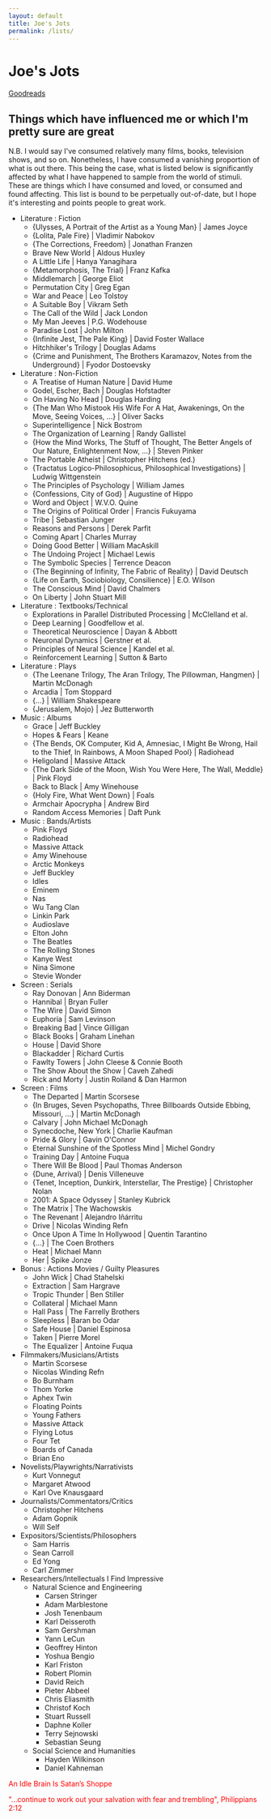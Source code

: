 ```yaml
---
layout: default
title: Joe's Jots
permalink: /lists/
---
```


# Joe's Jots

<!-- <h1 class="mt-5" itemprop="name headline">{{ page.title | escape }}</h1> -->
<!-- <a href="#test_linked_text">Test link.</a> -->
<a href="https://www.goodreads.com/user/show/23882279-joe">Goodreads</a>

## Things which have influenced me or which I'm pretty sure are great

N.B. I would say I've consumed relatively many films, books, television shows, and so on. 
Nonetheless, I have consumed a vanishing proportion of what is out there. 
This being the case, what is listed below is significantly affected by what I have happened to sample from the world of stimuli.
These are things which I have consumed and loved, or consumed and found affecting.
This list is bound to be perpetually out-of-date, but I hope it's interesting and points people to great work.

* Literature : Fiction
    - {Ulysses, A Portrait of the Artist as a Young Man} | James Joyce
    - {Lolita, Pale Fire} | Vladimir Nabokov
    - {The Corrections, Freedom} | Jonathan Franzen
    - Brave New World | Aldous Huxley
    - A Little Life | Hanya Yanagihara
    - {Metamorphosis, The Trial} | Franz Kafka
    - Middlemarch | George Eliot
    - Permutation City | Greg Egan
    - War and Peace | Leo Tolstoy
    - A Suitable Boy | Vikram Seth
    - The Call of the Wild | Jack London
    - My Man Jeeves | P.G. Wodehouse
    - Paradise Lost | John Milton
    - {Infinite Jest, The Pale King} | David Foster Wallace
    - Hitchhiker's Trilogy | Douglas Adams
    - {Crime and Punishment, The Brothers Karamazov, Notes from the Underground} | Fyodor Dostoevsky
* Literature : Non-Fiction
    - A Treatise of Human Nature | David Hume
    - Godel, Escher, Bach | Douglas Hofstadter
    - On Having No Head | Douglas Harding
    - {The Man Who Mistook His Wife For A Hat, Awakenings, On the Move, Seeing Voices, ...} | Oliver Sacks
    - Superintelligence | Nick Bostrom
    - The Organization of Learning | Randy Gallistel
    - {How the Mind Works, The Stuff of Thought, The Better Angels of Our Nature, Enlightenment Now, ...} | Steven Pinker
    - The Portable Atheist | Christopher Hitchens (ed.)
    - {Tractatus Logico-Philosophicus, Philosophical Investigations} | Ludwig Wittgenstein
    - The Principles of Psychology | William James
    - {Confessions, City of God} | Augustine of Hippo
    - Word and Object | W.V.O. Quine
    - The Origins of Political Order | Francis Fukuyama
    - Tribe | Sebastian Junger
    - Reasons and Persons | Derek Parfit
    - Coming Apart | Charles Murray
    - Doing Good Better | William MacAskill
    - The Undoing Project | Michael Lewis
    - The Symbolic Species | Terrence Deacon
    - {The Beginning of Infinity, The Fabric of Reality} | David Deutsch
    - {Life on Earth, Sociobiology, Consilience} | E.O. Wilson
    - The Conscious Mind | David Chalmers
    - On Liberty | John Stuart Mill
* Literature : Textbooks/Technical
    - Explorations in Parallel Distributed Processing | McClelland et al.
    - Deep Learning | Goodfellow et al.
    - Theoretical Neuroscience | Dayan & Abbott
    - Neuronal Dynamics | Gerstner et al.
    - Principles of Neural Science | Kandel et al.
    - Reinforcement Learning | Sutton & Barto
* Literature : Plays
    - {The Leenane Trilogy, The Aran Trilogy, The Pillowman, Hangmen} | Martin McDonagh
    - Arcadia | Tom Stoppard
    - {...} | William Shakespeare
    - {Jerusalem, Mojo} | Jez Butterworth
* Music : Albums
    - Grace | Jeff Buckley
    - Hopes & Fears | Keane
    - {The Bends, OK Computer, Kid A, Amnesiac, I Might Be Wrong, Hail to the Thief, In Rainbows, A Moon Shaped Pool} | Radiohead
    - Heligoland | Massive Attack
    - {The Dark Side of the Moon, Wish You Were Here, The Wall, Meddle} | Pink Floyd
    - Back to Black | Amy Winehouse
    - {Holy Fire, What Went Down} | Foals
    - Armchair Apocrypha | Andrew Bird
    - Random Access Memories | Daft Punk
* Music : Bands/Artists
    - Pink Floyd
    - Radiohead
    - Massive Attack
    - Amy Winehouse
    - Arctic Monkeys
    - Jeff Buckley
    - Idles
    - Eminem
    - Nas
    - Wu Tang Clan
    - Linkin Park
    - Audioslave
    - Elton John
    - The Beatles
    - The Rolling Stones
    - Kanye West
    - Nina Simone
    - Stevie Wonder
* Screen : Serials
    - Ray Donovan | Ann Biderman
    - Hannibal | Bryan Fuller
    - The Wire | David Simon
    - Euphoria | Sam Levinson
    - Breaking Bad | Vince Gilligan
    - Black Books | Graham Linehan
    - House | David Shore
    - Blackadder | Richard Curtis
    - Fawlty Towers | John Cleese & Connie Booth
    - The Show About the Show | Caveh Zahedi
    - Rick and Morty | Justin Roiland & Dan Harmon
* Screen : Films
    - The Departed | Martin Scorsese
    - {In Bruges, Seven Psychopaths, Three Billboards Outside Ebbing, Missouri, ...} | Martin McDonagh
    - Calvary | John Michael McDonagh
    - Synecdoche, New York | Charlie Kaufman
    - Pride & Glory | Gavin O'Connor
    - Eternal Sunshine of the Spotless Mind | Michel Gondry
    - Training Day | Antoine Fuqua
    - There Will Be Blood | Paul Thomas Anderson
    - {Dune, Arrival} | Denis Villeneuve
    - {Tenet, Inception, Dunkirk, Interstellar, The Prestige} | Christopher Nolan
    - 2001: A Space Odyssey | Stanley Kubrick
    - The Matrix | The Wachowskis
    - The Revenant | Alejandro Iñárritu
    - Drive | Nicolas Winding Refn
    - Once Upon A Time In Hollywood | Quentin Tarantino
    - {...} | The Coen Brothers
    - Heat | Michael Mann
    - Her | Spike Jonze
* Bonus : Actions Movies / Guilty Pleasures
    - John Wick | Chad Stahelski
    - Extraction | Sam Hargrave
    - Tropic Thunder | Ben Stiller
    - Collateral | Michael Mann
    - Hall Pass | The Farrelly Brothers
    - Sleepless | Baran bo Odar
    - Safe House | Daniel Espinosa
    - Taken | Pierre Morel
    - The Equalizer | Antoine Fuqua
* Filmmakers/Musicians/Artists
    - Martin Scorsese
    - Nicolas Winding Refn
    - Bo Burnham
    - Thom Yorke
    - Aphex Twin
    - Floating Points
    - Young Fathers
    - Massive Attack
    - Flying Lotus
    - Four Tet
    - Boards of Canada
    - Brian Eno
* Novelists/Playwrights/Narrativists
    - Kurt Vonnegut
    - Margaret Atwood
    - Karl Ove Knausgaard
* Journalists/Commentators/Critics
    - Christopher Hitchens
    - Adam Gopnik
    - Will Self
* Expositors/Scientists/Philosophers
    - Sam Harris
    - Sean Carroll
    - Ed Yong
    - Carl Zimmer
* Researchers/Intellectuals I Find Impressive
    - Natural Science and Engineering
        - Carsen Stringer
        - Adam Marblestone
        - Josh Tenenbaum
        - Karl Deisseroth
        - Sam Gershman
        - Yann LeCun
        - Geoffrey Hinton
        - Yoshua Bengio
        - Karl Friston
        - Robert Plomin
        - David Reich
        - Pieter Abbeel
        - Chris Eliasmith
        - Christof Koch
        - Stuart Russell
        - Daphne Koller
        - Terry Sejnowski
        - Sebastian Seung
    - Social Science and Humanities
        - Hayden Wilkinson
        - Daniel Kahneman

<p size="-2" style="color:red">An Idle Brain Is Satan’s Shoppe</p>
<p size="-2" style="color:red">"...continue to work out your salvation with fear and trembling", Philippians 2:12 </p>
 
<!-- <a id="test_linked_text">Test linked text.</a> -->






